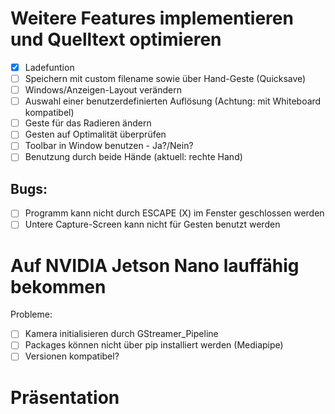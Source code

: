 # Weitere Features implementieren und Quelltext optimieren
- [x] Ladefuntion
- [ ] Speichern mit custom filename sowie über Hand-Geste (Quicksave)
- [ ] Windows/Anzeigen-Layout verändern
- [ ] Auswahl einer benutzerdefinierten Auflösung (Achtung: mit Whiteboard kompatibel)
- [ ] Geste für das Radieren ändern
- [ ] Gesten auf Optimalität überprüfen
- [ ] Toolbar in Window benutzen - Ja?/Nein?
- [ ] Benutzung durch beide Hände (aktuell: rechte Hand)
	
## Bugs:
- [ ] Programm kann nicht durch ESCAPE (X) im Fenster geschlossen werden
- [ ] Untere Capture-Screen kann nicht für Gesten benutzt werden

# Auf NVIDIA Jetson Nano lauffähig bekommen
Probleme:
- [ ] Kamera initialisieren durch GStreamer_Pipeline
- [ ] Packages können nicht über pip installiert werden (Mediapipe)
- [ ] Versionen kompatibel?

# Präsentation
